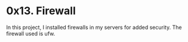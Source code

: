 # 0x13. Firewall

In this project, I installed firewalls in my servers for added security.
The firewall used is ufw.


